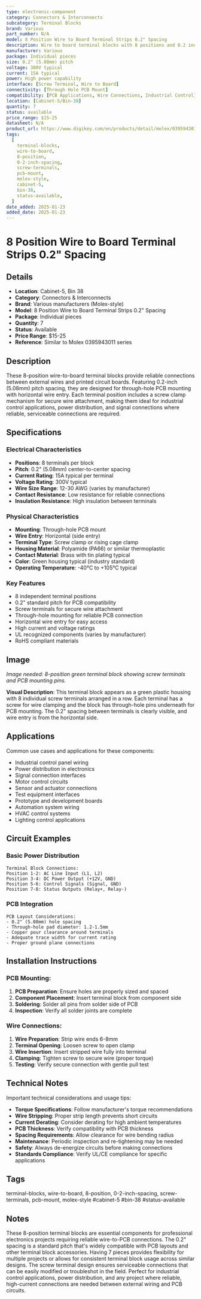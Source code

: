 ```yaml
---
type: electronic-component
category: Connectors & Interconnects
subcategory: Terminal Blocks
brand: Various
part_number: N/A
model: 8 Position Wire to Board Terminal Strips 0.2" Spacing
description: Wire to board terminal blocks with 8 positions and 0.2 inch (5.08mm) spacing
manufacturer: Various
package: Individual pieces
size: 0.2" (5.08mm) pitch
voltage: 300V typical
current: 15A typical
power: High power capability
interface: [Screw Terminal, Wire to Board]
connectivity: [Through Hole PCB Mount]
compatibility: [PCB Applications, Wire Connections, Industrial Control]
location: [Cabinet-5/Bin-38]
quantity: 7
status: available
price_range: $15-25
datasheet: N/A
product_url: https://www.digikey.com/en/products/detail/molex/0395943011/4481297
tags:
  [
    terminal-blocks,
    wire-to-board,
    8-position,
    0-2-inch-spacing,
    screw-terminals,
    pcb-mount,
    molex-style,
    cabinet-5,
    bin-38,
    status-available,
  ]
date_added: 2025-01-23
added_date: 2025-01-23
---
```


# 8 Position Wire to Board Terminal Strips 0.2" Spacing

## Details

- **Location**: Cabinet-5, Bin 38
- **Category**: Connectors & Interconnects
- **Brand**: Various manufacturers (Molex-style)
- **Model**: 8 Position Wire to Board Terminal Strips 0.2" Spacing
- **Package**: Individual pieces
- **Quantity**: 7
- **Status**: Available
- **Price Range**: $15-25
- **Reference**: Similar to Molex 0395943011 series

## Description

These 8-position wire-to-board terminal blocks provide reliable connections between external wires and printed circuit boards. Featuring 0.2-inch (5.08mm) pitch spacing, they are designed for through-hole PCB mounting with horizontal wire entry. Each terminal position includes a screw clamp mechanism for secure wire attachment, making them ideal for industrial control applications, power distribution, and signal connections where reliable, serviceable connections are required.

## Specifications

### Electrical Characteristics

- **Positions**: 8 terminals per block
- **Pitch**: 0.2" (5.08mm) center-to-center spacing
- **Current Rating**: 15A typical per terminal
- **Voltage Rating**: 300V typical
- **Wire Size Range**: 12-30 AWG (varies by manufacturer)
- **Contact Resistance**: Low resistance for reliable connections
- **Insulation Resistance**: High insulation between terminals

### Physical Characteristics

- **Mounting**: Through-hole PCB mount
- **Wire Entry**: Horizontal (side entry)
- **Terminal Type**: Screw clamp or rising cage clamp
- **Housing Material**: Polyamide (PA66) or similar thermoplastic
- **Contact Material**: Brass with tin plating typical
- **Color**: Green housing typical (industry standard)
- **Operating Temperature**: -40°C to +105°C typical

### Key Features

- 8 independent terminal positions
- 0.2" standard pitch for PCB compatibility
- Screw terminals for secure wire attachment
- Through-hole mounting for reliable PCB connection
- Horizontal wire entry for easy access
- High current and voltage ratings
- UL recognized components (varies by manufacturer)
- RoHS compliant materials

## Image

_Image needed: 8-position green terminal block showing screw terminals and PCB mounting pins._

**Visual Description**: This terminal block appears as a green plastic housing with 8 individual screw terminals arranged in a row. Each terminal has a screw for wire clamping and the block has through-hole pins underneath for PCB mounting. The 0.2" spacing between terminals is clearly visible, and wire entry is from the horizontal side.

## Applications

Common use cases and applications for these components:

- Industrial control panel wiring
- Power distribution in electronics
- Signal connection interfaces
- Motor control circuits
- Sensor and actuator connections
- Test equipment interfaces
- Prototype and development boards
- Automation system wiring
- HVAC control systems
- Lighting control applications

## Circuit Examples

### Basic Power Distribution

```
Terminal Block Connections:
Position 1-2: AC Line Input (L1, L2)
Position 3-4: DC Power Output (+12V, GND)
Position 5-6: Control Signals (Signal, GND)
Position 7-8: Status Outputs (Relay+, Relay-)
```

### PCB Integration

```
PCB Layout Considerations:
- 0.2" (5.08mm) hole spacing
- Through-hole pad diameter: 1.2-1.5mm
- Copper pour clearance around terminals
- Adequate trace width for current rating
- Proper ground plane connections
```

## Installation Instructions

### PCB Mounting:

1. **PCB Preparation**: Ensure holes are properly sized and spaced
2. **Component Placement**: Insert terminal block from component side
3. **Soldering**: Solder all pins from solder side of PCB
4. **Inspection**: Verify all solder joints are complete

### Wire Connections:

1. **Wire Preparation**: Strip wire ends 6-8mm
2. **Terminal Opening**: Loosen screw to open clamp
3. **Wire Insertion**: Insert stripped wire fully into terminal
4. **Clamping**: Tighten screw to secure wire (proper torque)
5. **Testing**: Verify secure connection with gentle pull test

## Technical Notes

Important technical considerations and usage tips:

- **Torque Specifications**: Follow manufacturer's torque recommendations
- **Wire Stripping**: Proper strip length prevents short circuits
- **Current Derating**: Consider derating for high ambient temperatures
- **PCB Thickness**: Verify compatibility with PCB thickness
- **Spacing Requirements**: Allow clearance for wire bending radius
- **Maintenance**: Periodic inspection and re-tightening may be needed
- **Safety**: Always de-energize circuits before making connections
- **Standards Compliance**: Verify UL/CE compliance for specific applications

## Tags

terminal-blocks, wire-to-board, 8-position, 0-2-inch-spacing, screw-terminals, pcb-mount, molex-style #cabinet-5 #bin-38 #status-available

## Notes

These 8-position terminal blocks are essential components for professional electronics projects requiring reliable wire-to-PCB connections. The 0.2" spacing is a standard pitch that's widely compatible with PCB layouts and other terminal block accessories. Having 7 pieces provides flexibility for multiple projects or allows for consistent terminal block usage across similar designs. The screw terminal design ensures serviceable connections that can be easily modified or troubleshot in the field. Perfect for industrial control applications, power distribution, and any project where reliable, high-current connections are needed between external wiring and PCB circuits.
